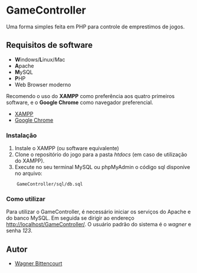 # GameController

Uma forma simples feita em PHP para controle de emprestimos de jogos.

## Requisitos de software

* **W**indows/**L**inux/*M*ac
* **A**pache
* **M**ySQL
* **P**HP
* Web Browser moderno

Recomendo o uso do **XAMPP** como preferência aos quatro primeiros software, e o **Google Chrome** como navegador preferencial.

* [XAMPP](https://www.apachefriends.org/) 
* [Google Chrome](https://www.google.com/chrome/)


### Instalação

1. Instale o XAMPP (ou software equivalente)
2. Clone o repositório do jogo para a pasta *htdocs* (em caso de utilização do XAMPP).
3. Execute no seu terminal MySQL ou phpMyAdmin o código sql disponíve no arquivo:
```
    GameController/sql/db.sql
```

### Como utilizar 

Para utilizar o GameController, é necessário iniciar os serviços do Apache e do banco MySQL. Em seguida se dirigir ao endereço [http://localhost/GameController/](http://localhost/GameController/).
O usuário padrão do sistema é o *wagner* e senha *123*.

## Autor

* [Wagner Bittencourt](https://gitlab.com/wsbittencourt)